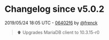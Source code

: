 # Changelog since v5.0.2

2019/05/24 18:05 UTC - [06402f6](https://github.com/hassio-addons/addon-ssh/commit/06402f6b86bf15f4eb7ed4cee45f2c3003ffe2aa) by [@frenck](https://github.com/frenck)
> :arrow_up: Upgrades MariaDB client to 10.3.15-r0 

